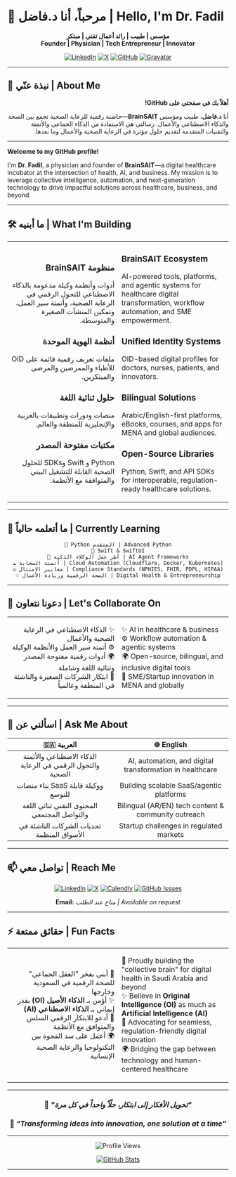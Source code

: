 # 👋 مرحباً، أنا د.فاضل | Hello, I'm Dr. Fadil

<div align="center">

**مؤسس | طبيب | رائد أعمال تقني | مبتكر**  
**Founder | Physician | Tech Entrepreneur | Innovator**

[![LinkedIn](https://img.shields.io/badge/LinkedIn-fadil369-0A66C2?logo=linkedin&logoColor=white)](https://www.linkedin.com/in/fadil369)
[![X](https://img.shields.io/badge/X-brainsait369-000000?logo=x&logoColor=white)](https://x.com/brainsait369)
[![GitHub](https://img.shields.io/badge/GitHub-fadil369-181717?logo=github&logoColor=white)](https://github.com/fadil369)
[![Gravatar](https://img.shields.io/badge/Gravatar-fadil369-4B8BF4?logo=gravatar&logoColor=white)](https://gravatar.com/fadil369)

</div>

---

## 🚀 نبذة عنّي | About Me

<div dir="rtl">

**أهلاً بك في صفحتي على GitHub!**

أنا **د.فاضل**، طبيب ومؤسس **BrainSAIT**—حاضنة رقمية للرعاية الصحية تجمع بين الصحة والذكاء الاصطناعي والأعمال. رسالتي هي الاستفادة من الذكاء الجماعي والأتمتة والتقنيات المتقدمة لتقديم حلول مؤثرة في الرعاية الصحية والأعمال وما بعدها.

</div>

---

**Welcome to my GitHub profile!**

I'm **Dr. Fadil**, a physician and founder of **BrainSAIT**—a digital healthcare incubator at the intersection of health, AI, and business. My mission is to leverage collective intelligence, automation, and next-generation technology to drive impactful solutions across healthcare, business, and beyond.

---

## 🛠️ ما أبنيه | What I'm Building

<table>
<tr>
<td width="50%" dir="rtl">

### منظومة BrainSAIT
أدوات وأنظمة وكيلة مدعومة بالذكاء الاصطناعي للتحول الرقمي في الرعاية الصحية، وأتمتة سير العمل، وتمكين المنشآت الصغيرة والمتوسطة.

### أنظمة الهوية الموحدة
ملفات تعريف رقمية قائمة على OID للأطباء والممرضين والمرضى والمبتكرين.

### حلول ثنائية اللغة
منصات ودورات وتطبيقات بالعربية والإنجليزية للمنطقة والعالم.

### مكتبات مفتوحة المصدر
Python و Swift وSDKs للحلول الصحية القابلة للتشغيل البيني والمتوافقة مع الأنظمة.

</td>
<td width="50%">

### BrainSAIT Ecosystem
AI-powered tools, platforms, and agentic systems for healthcare digital transformation, workflow automation, and SME empowerment.

### Unified Identity Systems
OID-based digital profiles for doctors, nurses, patients, and innovators.

### Bilingual Solutions
Arabic/English-first platforms, eBooks, courses, and apps for MENA and global audiences.

### Open-Source Libraries
Python, Swift, and API SDKs for interoperable, regulation-ready healthcare solutions.

</td>
</tr>
</table>

---

## 🌱 ما أتعلمه حالياً | Currently Learning

<div align="center">

```
🐍 Python المتقدم | Advanced Python
🍎 Swift & SwiftUI
🤖 أطر عمل الوكلاء الذكية | AI Agent Frameworks
☁️ أتمتة السحابة | Cloud Automation (Cloudflare, Docker, Kubernetes)
⚖️ معايير الامتثال | Compliance Standards (NPHIES, FHIR, PDPL, HIPAA)
💡 الصحة الرقمية وريادة الأعمال | Digital Health & Entrepreneurship
```

</div>

---

## 🤝 دعونا نتعاون | Let's Collaborate On

<table>
<tr>
<td width="50%" dir="rtl">

✨ الذكاء الاصطناعي في الرعاية الصحية والأعمال  
⚙️ أتمتة سير العمل والأنظمة الوكيلة  
🌍 أدوات رقمية مفتوحة المصدر وثنائية اللغة وشاملة  
🚀 ابتكار الشركات الصغيرة والناشئة في المنطقة وعالمياً

</td>
<td width="50%">

✨ AI in healthcare & business  
⚙️ Workflow automation & agentic systems  
🌍 Open-source, bilingual, and inclusive digital tools  
🚀 SME/Startup innovation in MENA and globally

</td>
</tr>
</table>

---

## 💬 اسألني عن | Ask Me About

<div align="center">

| 🇸🇦 العربية | 🌐 English |
|:---:|:---:|
| الذكاء الاصطناعي والأتمتة والتحول الرقمي في الرعاية الصحية | AI, automation, and digital transformation in healthcare |
| بناء منصات SaaS ووكيلة قابلة للتوسع | Building scalable SaaS/agentic platforms |
| المحتوى التقني ثنائي اللغة والتواصل المجتمعي | Bilingual (AR/EN) tech content & community outreach |
| تحديات الشركات الناشئة في الأسواق المنظمة | Startup challenges in regulated markets |

</div>

---

## 📫 تواصل معي | Reach Me

<div align="center">

[![LinkedIn](https://img.shields.io/badge/LinkedIn-تواصل_معي_على_لينكدإن-0A66C2?style=for-the-badge&logo=linkedin&logoColor=white)](https://www.linkedin.com/in/fadil369)
[![X](https://img.shields.io/badge/X-تابعني_على_تويتر-000000?style=for-the-badge&logo=x&logoColor=white)](https://x.com/brainsait369)
[![Calendly](https://img.shields.io/badge/Calendly-احجز_موعداً-0069FF?style=for-the-badge&logo=googlecalendar&logoColor=white)](https://calendly.com/fadil369)
[![GitHub Issues](https://img.shields.io/badge/GitHub-فتح_قضية-181717?style=for-the-badge&logo=github&logoColor=white)](https://github.com/fadil369/fadil369/issues)

**Email:** *متاح عند الطلب | Available on request*

</div>

---

## ⚡ حقائق ممتعة | Fun Facts

<table>
<tr>
<td width="50%" dir="rtl">

🧠 أبني بفخر "العقل الجماعي" للصحة الرقمية في السعودية وخارجها  
✨ أؤمن بـ **الذكاء الأصيل (OI)** بقدر إيماني بـ **الذكاء الاصطناعي (AI)**  
🚀 أدعو للابتكار الرقمي السلس والمتوافق مع الأنظمة  
🌍 أعمل على سد الفجوة بين التكنولوجيا والرعاية الصحية الإنسانية

</td>
<td width="50%">

🧠 Proudly building the "collective brain" for digital health in Saudi Arabia and beyond  
✨ Believe in **Original Intelligence (OI)** as much as **Artificial Intelligence (AI)**  
🚀 Advocating for seamless, regulation-friendly digital innovation  
🌍 Bridging the gap between technology and human-centered healthcare

</td>
</tr>
</table>

---

<div align="center">

### 🧠 *"تحويل الأفكار إلى ابتكار، حلّاً واحداً في كل مرة"*
### 🧠 *"Transforming ideas into innovation, one solution at a time"*

---

<img src="https://komarev.com/ghpvc/?username=fadil369&label=Profile%20Views&color=0e75b6&style=flat" alt="Profile Views" />

[![GitHub Stats](https://github-readme-stats.vercel.app/api?username=fadil369&show_icons=true&theme=dark&hide_border=true&bg_color=1a365d&title_color=0ea5e9&icon_color=ea580c)](https://github.com/fadil369)

</div>

---

<!--
**Fadil369/Fadil369** is a ✨ *special* ✨ repository because its `README.md` (this file) appears on your GitHub profile.
-->
